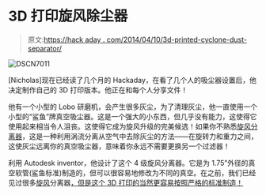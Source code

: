 # 3D 打印旋风除尘器

> 原文:[https://hack aday . com/2014/04/10/3d-printed-cyclone-dust-separator/](https://hackaday.com/2014/04/10/3d-printed-cyclone-dust-separator/)

![DSCN7011](../Images/bc6551ce2d9494105879c317c213550d.png)

[Nicholas]现在已经读了几个月的 Hackaday，在看了几个人的吸尘器设置后，他决定制作自己的 3D 打印版本。他正在和每个人分享文件！

他有一个小型的 Lobo 研磨机，会产生很多灰尘，为了清理灰尘，他一直使用一个小型的“鲨鱼”牌真空吸尘器。这是一个强大的小东西，但几乎没有能力，这使得它使用起来相当令人沮丧。这使得它成为旋风升级的完美候选！如果你不熟悉[旋风分离器](http://en.wikipedia.org/wiki/Cyclonic_separation)，这是一种利用涡流分离从空气中去除灰尘的方法——在旋转力和重力之间，这使灰尘远离你的真空吸尘器，意味着你永远不需要更换另一个过滤器！

利用 Autodesk inventor，他设计了这个 4 级旋风分离器。它是为 1.75”外径的真空软管(鲨鱼标准)制造的，但可以很容易地修改为不同的真空。在之前，我们已经见过很多[旋风](http://hackaday.com/2014/03/23/diy-cnc-dust-collection-really-sucks/)分离器[，但是这个 3D 打印的当然更容易按照严格的标准制造！](http://hackaday.com/2014/02/24/cyclone-dust-collector-requires-no-bags-or-filters/)